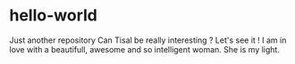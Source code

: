 # hello-world
Just another repository
Can Tisal be really interesting ? Let's see it !
I am in love with a beautifull, awesome and so intelligent woman. She is my light.
